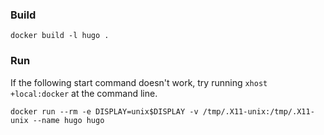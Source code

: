 ### Build

`docker build -l hugo .`

### Run

If the following start command doesn't work, try running `xhost +local:docker` at the command line.

`docker run --rm -e DISPLAY=unix$DISPLAY -v /tmp/.X11-unix:/tmp/.X11-unix --name hugo hugo`
